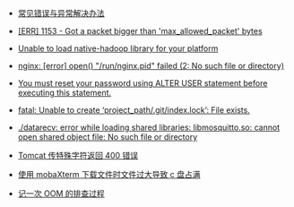 - [常见错误与异常解决办法](/)

- [[ERR] 1153 - Got a packet bigger than 'max_allowed_packet' bytes](/Error/max_allowed_packet.md)

- [Unable to load native-hadoop library for your platform](/Exception/write-hdfs-exception.md)

- [nginx: [error] open() "/run/nginx.pid" failed (2: No such file or directory)](/Error/nginx-lost-pid.md)

- [You must reset your password using ALTER USER statement before executing this statement.](/Error/update-mysql-password.md)

- [fatal: Unable to create ‘project_path/.git/index.lock’: File exists.](/Error/error-git-commit.md)
  
- [./datarecv: error while loading shared libraries: libmosquitto.so: cannot open shared object file: No such file or directory](/Error/mqtt-client-error.md)

- [Tomcat 传特殊字符返回 400 错误](/Error/Tomcat.md)

- [使用 mobaXterm 下载文件时文件过大导致 c 盘占满](mobaXterm-c-temp.md)

- [记一次 OOM 的排查过程](/oom/21-06-30-oom.md)

  
